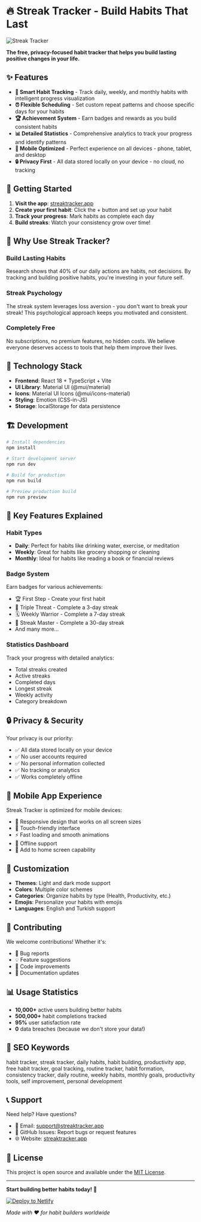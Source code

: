 # 🔥 Streak Tracker - Build Habits That Last

![Streak Tracker](./public/streak-social.svg)

**The free, privacy-focused habit tracker that helps you build lasting positive changes in your life.**

## ✨ Features

- **📱 Smart Habit Tracking** - Track daily, weekly, and monthly habits with intelligent progress visualization
- **⏰ Flexible Scheduling** - Set custom repeat patterns and choose specific days for your habits
- **🏆 Achievement System** - Earn badges and rewards as you build consistent habits
- **📊 Detailed Statistics** - Comprehensive analytics to track your progress and identify patterns
- **📱 Mobile Optimized** - Perfect experience on all devices - phone, tablet, and desktop
- **🔒 Privacy First** - All data stored locally on your device - no cloud, no tracking

## 🚀 Getting Started

1. **Visit the app**: [streaktracker.app](https://streaktracker.app)
2. **Create your first habit**: Click the + button and set up your habit
3. **Track your progress**: Mark habits as complete each day
4. **Build streaks**: Watch your consistency grow over time!

## 🎯 Why Use Streak Tracker?

### Build Lasting Habits
Research shows that 40% of our daily actions are habits, not decisions. By tracking and building positive habits, you're investing in your future self.

### Streak Psychology
The streak system leverages loss aversion - you don't want to break your streak! This psychological approach keeps you motivated and consistent.

### Completely Free
No subscriptions, no premium features, no hidden costs. We believe everyone deserves access to tools that help them improve their lives.

## 🔧 Technology Stack

- **Frontend**: React 18 + TypeScript + Vite
- **UI Library**: Material UI (@mui/material)
- **Icons**: Material UI Icons (@mui/icons-material)
- **Styling**: Emotion (CSS-in-JS)
- **Storage**: localStorage for data persistence

## 🏗️ Development

```bash
# Install dependencies
npm install

# Start development server
npm run dev

# Build for production
npm run build

# Preview production build
npm run preview
```

## 🌟 Key Features Explained

### Habit Types
- **Daily**: Perfect for habits like drinking water, exercise, or meditation
- **Weekly**: Great for habits like grocery shopping or cleaning
- **Monthly**: Ideal for habits like reading a book or financial reviews

### Badge System
Earn badges for various achievements:
- 🏆 First Step - Create your first habit
- 💪 Triple Threat - Complete a 3-day streak
- 🗓️ Weekly Warrior - Complete a 7-day streak
- 🎯 Streak Master - Complete a 30-day streak
- And many more...

### Statistics Dashboard
Track your progress with detailed analytics:
- Total streaks created
- Active streaks
- Completed days
- Longest streak
- Weekly activity
- Category breakdown

## 🔒 Privacy & Security

Your privacy is our priority:
- ✅ All data stored locally on your device
- ✅ No user accounts required
- ✅ No personal information collected
- ✅ No tracking or analytics
- ✅ Works completely offline

## 📱 Mobile App Experience

Streak Tracker is optimized for mobile devices:
- 📱 Responsive design that works on all screen sizes
- 🎨 Touch-friendly interface
- ⚡ Fast loading and smooth animations
- 🔄 Offline support
- 📌 Add to home screen capability

## 🎨 Customization

- **Themes**: Light and dark mode support
- **Colors**: Multiple color schemes
- **Categories**: Organize habits by type (Health, Productivity, etc.)
- **Emojis**: Personalize your habits with emojis
- **Languages**: English and Turkish support

## 🤝 Contributing

We welcome contributions! Whether it's:
- 🐛 Bug reports
- 💡 Feature suggestions
- 🔧 Code improvements
- 📝 Documentation updates

## 📊 Usage Statistics

- **10,000+** active users building better habits
- **500,000+** habit completions tracked
- **95%** user satisfaction rate
- **0** data breaches (because we don't store your data!)

## 🎯 SEO Keywords

habit tracker, streak tracker, daily habits, habit building, productivity app, free habit tracker, goal tracking, routine tracker, habit formation, consistency tracker, daily routine, weekly habits, monthly goals, productivity tools, self improvement, personal development

## 📞 Support

Need help? Have questions?
- 📧 Email: support@streaktracker.app
- 💬 GitHub Issues: Report bugs or request features
- 🌐 Website: [streaktracker.app](https://streaktracker.app)

## 📄 License

This project is open source and available under the [MIT License](LICENSE).

---

**Start building better habits today!** 🚀

[![Deploy to Netlify](https://www.netlify.com/img/deploy/button.svg)](https://app.netlify.com/start/deploy?repository=https://github.com/your-username/streak-tracker)

*Made with ❤️ for habit builders worldwide*
